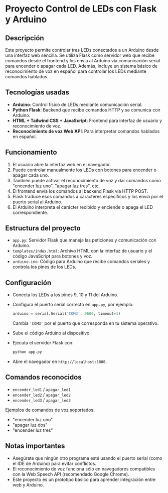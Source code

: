 # Proyecto Control de LEDs con Flask y Arduino

## Descripción

Este proyecto permite controlar tres LEDs conectados a un Arduino desde una interfaz web sencilla. Se utiliza Flask como servidor web que recibe comandos desde el frontend y los envía al Arduino vía comunicación serial para encender o apagar cada LED. Además, incluye un sistema básico de reconocimiento de voz en español para controlar los LEDs mediante comandos hablados.

## Tecnologías usadas

- **Arduino**: Control físico de LEDs mediante comunicación serial.
- **Python Flask**: Backend que recibe comandos HTTP y se comunica con Arduino.
- **HTML + Tailwind CSS + JavaScript**: Frontend para interfaz de usuario y reconocimiento de voz.
- **Reconocimiento de voz Web API**: Para interpretar comandos hablados en español.

## Funcionamiento

1. El usuario abre la interfaz web en el navegador.
2. Puede controlar manualmente los LEDs con botones para encender o apagar cada uno.
3. También puede activar el reconocimiento de voz y dar comandos como "encender luz uno", "apagar luz tres", etc.
4. El frontend envía los comandos al backend Flask vía HTTP POST.
5. Flask traduce esos comandos a caracteres específicos y los envía por el puerto serial al Arduino.
6. El Arduino interpreta el carácter recibido y enciende o apaga el LED correspondiente.

## Estructura del proyecto

- `app.py`: Servidor Flask que maneja las peticiones y comunicación con Arduino.
- `templates/index.html`: Archivo HTML con la interfaz de usuario y el código JavaScript para botones y voz.
- `arduino.ino`: Código para Arduino que recibe comandos seriales y controla los pines de los LEDs.

## Configuración

- Conecta los LEDs a los pines 9, 10 y 11 del Arduino.
- Configura el puerto serial correcto en `app.py`, por ejemplo:

  ```python
  arduino = serial.Serial('COM3', 9600, timeout=1)
  ```

  Cambia `'COM3'` por el puerto que corresponda en tu sistema operativo.

- Sube el código Arduino al dispositivo.

- Ejecuta el servidor Flask con:

  ```bash
  python app.py
  ```

- Abre el navegador en `http://localhost:5000`.

## Comandos reconocidos

* `encender_led1` / `apagar_led1`
* `encender_led2` / `apagar_led2`
* `encender_led3` / `apagar_led3`

Ejemplos de comandos de voz soportados:

* "encender luz uno"
* "apagar luz dos"
* "encender luz tres"

## Notas importantes

* Asegúrate que ningún otro programa esté usando el puerto serial (como el IDE de Arduino) para evitar conflictos.
* El reconocimiento de voz funciona sólo en navegadores compatibles con la Web Speech API (recomendado Google Chrome).
* Este proyecto es un prototipo básico para aprender integración entre web y Arduino.

